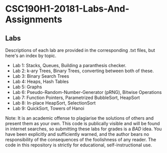 # CSC190H1-20181-Labs-And-Assignments

## Labs
Descriptions of each lab are provided in the corresponding .txt files, but here's an index by topic.

* Lab 1: Stacks, Queues, Building a paranthesis checker.
* Lab 2: k-ary Trees, Binary Trees, converting between both of these.
* Lab 3: Binary Search Trees
* Lab 4: Heaps, Hash Tables
* Lab 5: Graphs
* Lab 6: Pseudo-Random-Number-Generator (pRNG), Bitwise Operations
* Lab 7: Function Pointers, Parametrized BubbleSort, HeapSort
* Lab 8: In-place HeapSort, SelectionSort
* Lab 9: QuickSort, Towers of Hanoi

Note: It is an academic offense to plagiarise the solutions of others and present them as your own. This code is publically visible and will be found in internet searches, so submitting these labs for grades is a *BAD* idea. You have been explicitly and sufficiently warned, and the author bears no responsibility of the consequences of the foolishness of any reader. The code in this repository is strictly for educational, self-instructional use.
